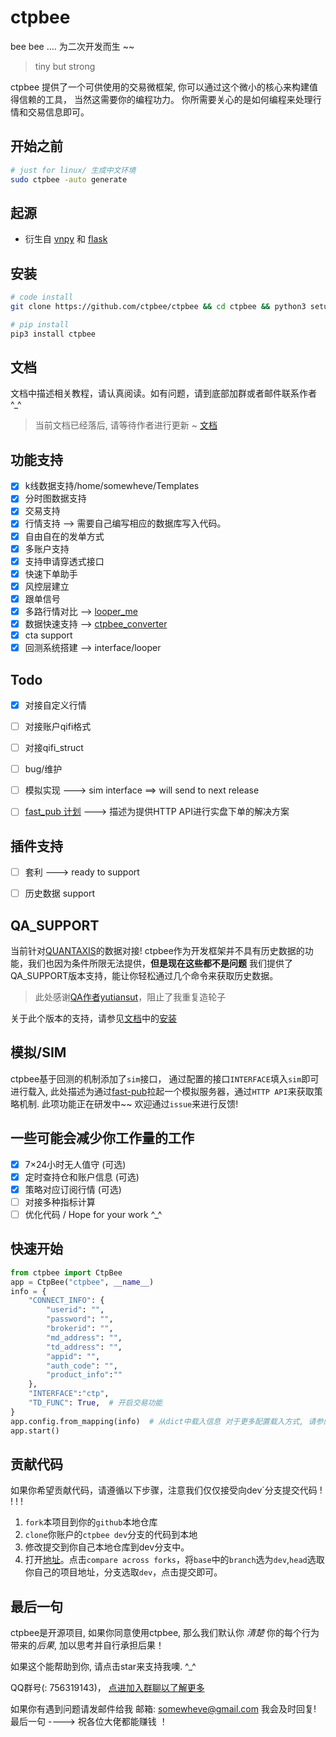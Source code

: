 # ctpbee 
bee bee .... 为二次开发而生 ~~ 

>  tiny but strong

ctpbee 提供了一个可供使用的交易微框架, 你可以通过这个微小的核心来构建值得信赖的工具， 
当然这需要你的编程功力。 你所需要关心的是如何编程来处理行情和交易信息即可。

## 开始之前 
```bash
# just for linux/ 生成中文环境
sudo ctpbee -auto generate
```
## 起源

- 衍生自 [vnpy](https://github.com/vnpy/vnpy) 和 [flask](https://github.com/pallets/flask)  

## 安装 
```bash
# code install 
git clone https://github.com/ctpbee/ctpbee && cd ctpbee && python3 setup.py install  

# pip install
pip3 install ctpbee
```

## 文档
文档中描述相关教程，请认真阅读。如有问题，请到底部加群或者邮件联系作者 ^_^  
> 当前文档已经落后, 请等待作者进行更新 ~
[文档](http://docs.ctpbee.com)

    
## 功能支持

- [x] k线数据支持/home/somewheve/Templates
- [x] 分时图数据支持
- [x] 交易支持
- [x] 行情支持 --> 需要自己编写相应的数据库写入代码。
- [x] 自由自在的发单方式
- [x] 多账户支持
- [x] 支持申请穿透式接口
- [x] 快速下单助手
- [x] 风控层建立
- [x] 跟单信号
- [x] 多路行情对比 --> [looper_me](https://github.com/ctpbee/looper_me)
- [x] 数据快速支持 --> [ctpbee_converter](https://github.com/ctpbee/data_converter)
- [x] cta support 
- [x] 回测系统搭建  --> interface/looper

## Todo
- [x] 对接自定义行情 
- [ ] 对接账户qifi格式
- [ ] 对接qifi_struct
- [ ] bug/维护
- [ ] 模拟实现 ---> sim interface ==> will send to next release
- [ ] [fast_pub 计划](https://github.com/ctpbee/fast-pub) ---> 描述为提供HTTP API进行实盘下单的解决方案


## 插件支持

- [ ] 套利 ---> ready to support
- [ ] 历史数据 support 


## QA_SUPPORT
当前针对[QUANTAXIS](http://github.com/QUANTAXIS/QUANTAXIS)的数据对接!
ctpbee作为开发框架并不具有历史数据的功能，我们也因为条件所限无法提供，**但是现在这些都不是问题**
我们提供了QA_SUPPORT版本支持，能让你轻松通过几个命令来获取历史数据。
> 此处感谢[QA作者yutiansut](https://github.com/yutiansut)，阻止了我重复造轮子

关于此个版本的支持，请参见[文档](https://docs.ctpbee.com/)中的[安装](https://docs.ctpbee.com/install)

## 模拟/SIM
ctpbee基于回测的机制添加了`sim`接口， 通过配置的接口`INTERFACE`填入`sim`即可进行载入,
此处描述为通过[fast-pub](https://github.com/ctpbee/fast-pub)拉起一个模拟服务器，通过`HTTP API`来获取策略机制. 此项功能正在研发中~~ 欢迎通过`issue`来进行反馈!


## 一些可能会减少你工作量的工作
- [x] 7×24小时无人值守 (可选)
- [x] 定时查持仓和账户信息  (可选)
- [x] 策略对应订阅行情 (可选)
- [ ] 对接多种指标计算                     
- [ ] 优化代码  / Hope for your work ^_^

## 快速开始 
```python
from ctpbee import CtpBee
app = CtpBee("ctpbee", __name__) 
info = {
    "CONNECT_INFO": {
        "userid": "",
        "password": "",
        "brokerid": "",
        "md_address": "",
        "td_address": "",
        "appid": "",
        "auth_code": "",
        "product_info":""
    },
    "INTERFACE":"ctp",
    "TD_FUNC": True,  # 开启交易功能 
}
app.config.from_mapping(info)  # 从dict中载入信息 对于更多配置载入方式, 请参阅文档或者阅读代码
app.start() 
```

## 贡献代码
如果你希望贡献代码，请遵循以下步骤，注意我们仅仅接受向dev`分支提交代码 ! ! ! ! 

1. `fork`本项目到你的`github`本地仓库
2. `clone`你账户的`ctpbee dev`分支的代码到本地
3. 修改提交到你自己本地仓库到dev分支中。
4. 打开[地址](https://github.com/ctpbee/ctpbee/compare/dev?expand=1)。点击`compare across forks`，将`base`中的`branch`选为`dev`,`head`选取你自己的项目地址，分支选取`dev`，点击提交即可。


## 最后一句 
ctpbee是开源项目, 如果你同意使用ctpbee, 那么我们默认你 *清楚* 你的每个行为带来的*后果*, 加以思考并自行承担后果！

如果这个能帮助到你, 请点击star来支持我噢. ^_^  

QQ群号(: 756319143)， [点进加入群聊以了解更多](https://jq.qq.com/?_wv=1027&k=5xWbIq3)

如果你有遇到问题请发邮件给我 邮箱: somewheve@gmail.com 我会及时回复! 
最后一句 ----> 祝各位大佬都能赚钱 ！



